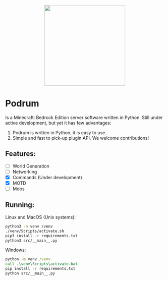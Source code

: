 
<p align="center">
  <img width="256" height="256" src="https://cdn.discordapp.com/attachments/576826528671858709/766767561681141790/Logo.png">
</p>

# Podrum
Is a Minecraft: Bedrock Edition server software written in Python.
Still under active development, but yet it has few advantages:
1.  Podrum is written in Python, it is easy to use.
2.  Simple and fast to pick-up plugin API.
We welcome contributions!

## Features:
 - [ ] World Generation
 - [ ] Networking
 - [x] Commands (Under development)
 - [X] MOTD
 - [ ] Mobs

## Running:
Linux and MacOS (Unix systems):
```sh
python3 -m venv /venv
./venv/Scripts/activate.sh
pip3 install -r requirements.txt
python3 src/__main__.py
```
Windows:
```bat
python -m venv /venv
call .\venv\Scripts\activate.bat
pip install -r requirements.txt
python src/__main__.py
```

